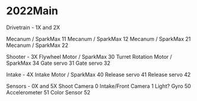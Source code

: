 # 2022Main
Drivetrain - 1X and 2X

Mecanum / SparkMax 11
Mecanum / SparkMax 12
Mecanum / SparkMax 21
Mecanum / SparkMax 22

Shooter - 3X
Flywheel Motor / SparkMax 30
Turret Rotation Motor / SparkMax 34
Gate servo 31
Gate servo 32

Intake - 4X
Intake Motor / SparkMax 40
Release servo 41
Release servo 42

Sensors - 0X and 5X
Shoot Camera 0
Intake/Front Camera 1
Light?
Gyro 50
Accelerometer 51
Color Sensor 52
